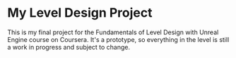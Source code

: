 # My Level Design Project

This is my final project for the Fundamentals of Level Design with Unreal Engine course on Coursera. It's a prototype, so everything in the level is still a work in progress and subject to change.
